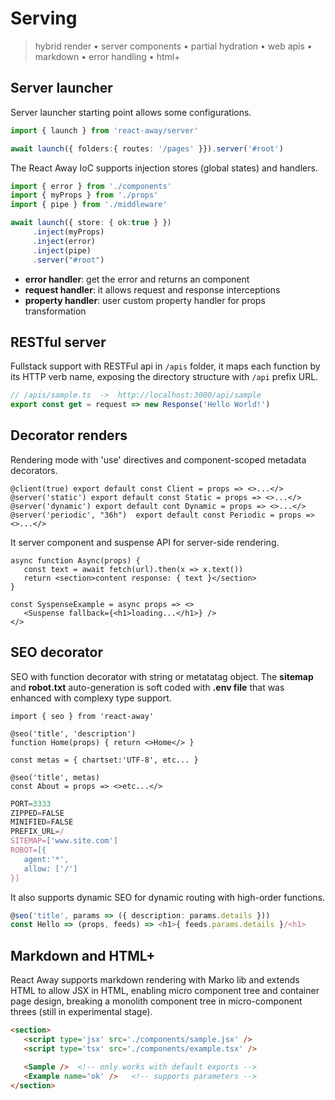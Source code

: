 <script src='../js/index.js'></script>
<style>@import url(../@assets/css/index.css);</style> 
<style>@import url(serving.css);</style> 

# Serving

> hybrid render • server components • partial hydration • web apis • markdown • error handling • html+


## Server launcher

Server launcher starting point allows some configurations.
```ts
import { launch } from 'react-away/server'

await launch({ folders:{ routes: '/pages' }}).server('#root')
```

The React Away IoC supports injection stores (global states) and handlers.

<aside cols='5:4'>

```ts
import { error } from './components'
import { myProps } from './props'
import { pipe } from './middleware'

await launch({ store: { ok:true } }) 
     .inject(myProps)
     .inject(error)
     .inject(pipe)
     .server("#root")
```

* **error handler**: get the error and returns an component
* **request handler**: it allows request and response interceptions
* **property handler**: user custom property handler for props transformation

</aside>

## RESTful server

Fullstack support with RESTFul api in `/apis` folder, it maps each function by its HTTP verb name, exposing the directory structure with `/api` prefix URL.

```ts
// /apis/sample.ts  ->  http://localhost:3000/api/sample
export const get = request => new Response('Hello World!')
```

## Decorator renders

Rendering mode with 'use' directives and component-scoped metadata decorators.

```tsx
@client(true) export default const Client = props => <>...</>
@server('static') export default const Static = props => <>...</>
@server('dynamic') export default cont Dynamic = props => <>...</>
@server('periodic', "36h")  export default const Periodic = props => <>...</>
```

It server component and suspense API for server-side rendering.

```tsx
async function Async(props) {
   const text = await fetch(url).then(x => x.text())
   return <section>content response: { text }</section>
}

const SyspenseExample = async props => <>
   <Suspense fallback={<h1>loading...</h1>} />
</>
```

## SEO decorator

SEO with function decorator with string or metatatag object. The **sitemap** and **robot.txt** auto-generation is soft coded with **.env file** that was enhanced with complexy type support.

<aside cols='5:3'> 
 

```tsx
import { seo } from 'react-away'
 
@seo('title', 'description')  
function Home(props) { return <>Home</> }

const metas = { chartset:'UTF-8', etc... }

@seo('title', metas) 
const About = props => <>etc...</> 
```

```js
PORT=3333
ZIPPED=FALSE
MINIFIED=FALSE
PREFIX_URL=/  
SITEMAP=['www.site.com']
ROBOT=[{ 
   agent:'*',  
   allow: ['/'] 
}]
``` 

</aside>

It also supports dynamic SEO for dynamic routing with high-order functions.

```ts
@seo('title', params => ({ description: params.details }))
const Hello => (props, feeds) => <h1>{ feeds.params.details }/<h1>
```


## Markdown and HTML+

React Away supports markdown rendering with Marko lib and extends HTML to allow JSX in HTML, enabling micro component tree and container page design, breaking a monolith component tree in micro-component threes (still in experimental stage).

```html
<section>
   <script type='jsx' src='./components/sample.jsx' />      
   <script type='tsx' src='./components/example.tsx' />

   <Sample />  <!-- only works with default exports -->
   <Example name='ok' />   <!-- supports parameters -->
</section>
```
